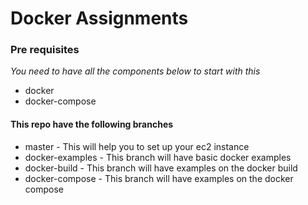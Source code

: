 # Docker Assignments #

### Pre requisites ###

*You need to have all the components below to start with this*

- docker
- docker-compose

#### This repo have the following branches ####

- master - This will help you to set up your ec2 instance
- docker-examples - This branch will have basic docker examples
- docker-build - This branch will have examples on the docker build
- docker-compose - This branch will have examples on the docker compose